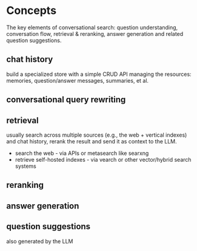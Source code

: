 # Concepts

The key elements of conversational search: question understanding, conversation flow, retrieval & reranking, answer generation and related question suggestions. 

## chat history

build a specialized store with a simple CRUD API managing the resources: memories, question/answer messages, summaries, et al.

## conversational query rewriting

## retrieval

usually search across multiple sources (e.g., the web + vertical indexes) and chat history, rerank the result and send it as context to the LLM. 

* search the web - via APIs or metasearch like searxng
* retrieve self-hosted indexes - via vearch or other vector/hybrid search systems

## reranking

## answer generation

## question suggestions

also generated by the LLM

